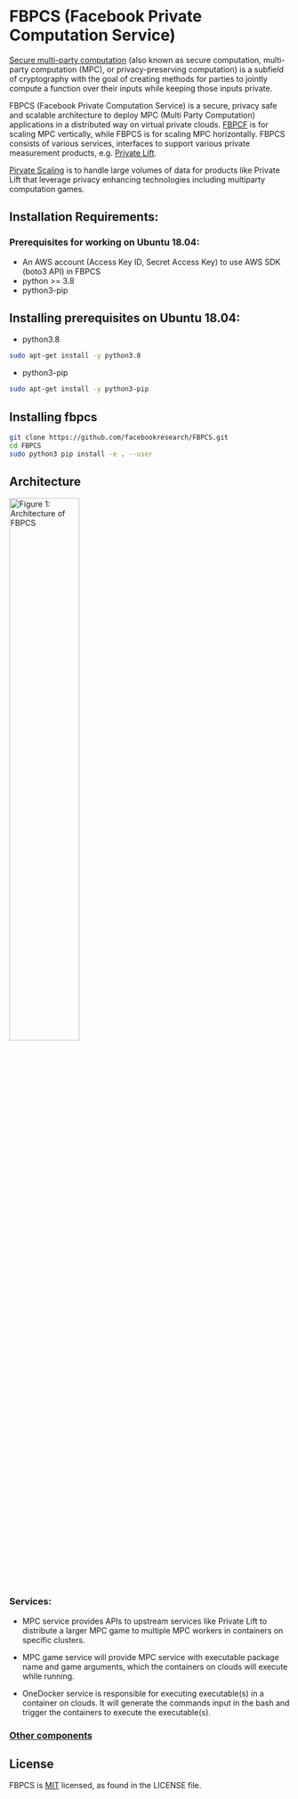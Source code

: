 # FBPCS (Facebook Private Computation Service)
[Secure multi-party computation](https://en.wikipedia.org/wiki/Secure_multi-party_computation) (also known as secure computation, multi-party computation (MPC), or privacy-preserving computation) is a subfield of cryptography with the goal of creating methods for parties to jointly compute a function over their inputs while keeping those inputs private.

FBPCS (Facebook Private Computation Service) is a secure, privacy safe and scalable architecture to deploy MPC (Multi Party Computation) applications in a distributed way on virtual private clouds. [FBPCF](https://github.com/facebookresearch/fbpcf) is for scaling MPC vertically, while FBPCS is for scaling MPC horizontally. FBPCS consists of various services, interfaces to support various private measurement products, e.g. [Private Lift](https://github.com/facebookresearch/fbpcf/blob/master/docs/PrivateLift.md).

 [Pirvate Scaling](https://github.com/facebookresearch/FBPCS/blob/main/docs/PrivateScaling.md) is to handle large volumes of data for products like Private Lift that leverage privacy enhancing technologies including multiparty computation games.

## Installation Requirements:
### Prerequisites for working on Ubuntu 18.04:
* An AWS account (Access Key ID, Secret Access Key) to use AWS SDK (boto3 API) in FBPCS
* python >= 3.8
* python3-pip

## Installing prerequisites on Ubuntu 18.04:
* python3.8
```sh
sudo apt-get install -y python3.8
```
* python3-pip
```sh
sudo apt-get install -y python3-pip
```
## Installing fbpcs
```sh
git clone https://github.com/facebookresearch/FBPCS.git
cd FBPCS
sudo python3 pip install -e . --user
```

## Architecture
<img src="https://github.com/facebookresearch/FBPCS/blob/main/docs/PCSArch.jpg?raw=true" alt="Figure 1: Architecture of FBPCS" width="50%" height="50%">

### Services:

* MPC service provides APIs to upstream services like Private Lift to distribute a larger MPC game to multiple MPC workers in containers on specific clusters.

* MPC game service will provide MPC service with executable package name and game arguments, which the containers on clouds will execute while running.

* OneDocker service is responsible for executing executable(s) in a container on clouds. It will generate the commands input in the bash and trigger the containers to execute the executable(s).

### [Other components](https://github.com/facebookresearch/FBPCS/blob/main/docs/FBPCSComponents.md)

## License
FBPCS is [MIT](LICENSE) licensed, as found in the LICENSE file.
